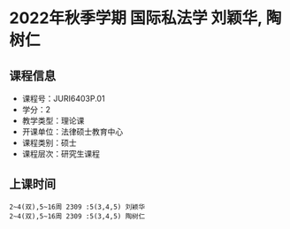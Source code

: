 # 2022年秋季学期 国际私法学 刘颖华, 陶树仁






## 课程信息

- 课程号：JURI6403P.01
- 学分：2
- 教学类型：理论课
- 开课单位：法律硕士教育中心
- 课程类别：硕士
- 课程层次：研究生课程

## 上课时间

```
2~4(双),5~16周 2309 :5(3,4,5) 刘颖华
2~4(双),5~16周 2309 :5(3,4,5) 陶树仁
```

